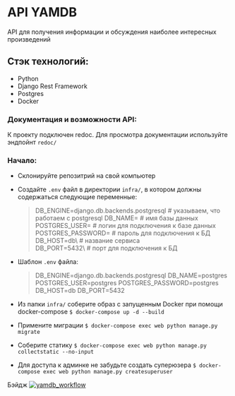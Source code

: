 # API YAMDB

API для получения информации и обсуждения наиболее интересных произведений

## Стэк технологий:

- Python
- Django Rest Framework
- Postgres
- Docker

### Документация и возможности API:

К проекту подключен redoc. Для просмотра документации используйте эндпойнт `redoc/`

### Начало:

- Склонируйте репозитрий на свой компьютер
- Создайте `.env` файл в директории `infra/`, в котором должны содержаться следующие переменные:

  > DB_ENGINE=django.db.backends.postgresql # указываем, что работаем с postgresql
  > DB_NAME= # имя базы данных\
  > POSTGRES_USER= # логин для подключения к базе данных\
  > POSTGRES_PASSWORD= # пароль для подключения к БД\
  > DB_HOST=db\ # название сервиса\
  > DB_PORT=5432\ # порт для подключения к БД

- Шаблон `.env` файла:

  > DB_ENGINE=django.db.backends.postgresql
  > DB_NAME=postgres
  > POSTGRES_USER=postgres
  > POSTGRES_PASSWORD=postgres
  > DB_HOST=db
  > DB_PORT=5432

- Из папки `infra/` соберите образ с запущенным Docker при помощи docker-compose
  `$ docker-compose up -d --build`
- Примените миграции
  `$ docker-compose exec web python manage.py migrate`
- Соберите статику
  `$ docker-compose exec web python manage.py collectstatic --no-input`
- Для доступа к админке не забудьте создать суперюзера
  `$ docker-compose exec web python manage.py createsuperuser`

Бэйдж
[![yamdb_workflow](https://github.com/LightOfMidas/yamdb_final/actions/workflows/yamdb_workflow.yml/badge.svg)](https://github.com/LightOfMidas/yamdb_final/actions/workflows/yamdb_workflow.yml)